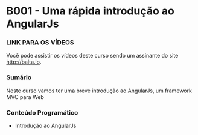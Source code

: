 # B001 - Uma rápida introdução ao AngularJs

### LINK PARA OS VÍDEOS
Você pode assistir os vídeos deste curso sendo um assinante do site http://balta.io.

### Sumário
Neste curso vamos ter uma breve introdução ao AngularJs, um framework MVC para Web

### Conteúdo Programático
* Introdução ao AngularJs
